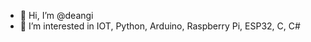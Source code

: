 - 👋 Hi, I’m @deangi
- 👀 I’m interested in IOT, Python, Arduino, Raspberry Pi, ESP32, C, C#

<!---
deangi/deangi is a ✨ special ✨ repository because its `README.md` (this file) appears on your GitHub profile.
You can click the Preview link to take a look at your changes.
--->
